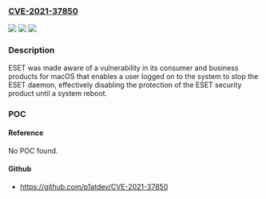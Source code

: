 ### [CVE-2021-37850](https://cve.mitre.org/cgi-bin/cvename.cgi?name=CVE-2021-37850)
![](https://img.shields.io/static/v1?label=Product&message=ESET%20Endpoint%20Security%20for%20macOS&color=blue)
![](https://img.shields.io/static/v1?label=Version&message=%3C%206.10.910.0%20&color=brighgreen)
![](https://img.shields.io/static/v1?label=Vulnerability&message=Denial%20Of%20Service&color=brighgreen)

### Description

ESET was made aware of a vulnerability in its consumer and business products for macOS that enables a user logged on to the system to stop the ESET daemon, effectively disabling the protection of the ESET security product until a system reboot.

### POC

#### Reference
No POC found.

#### Github
- https://github.com/p1atdev/CVE-2021-37850

